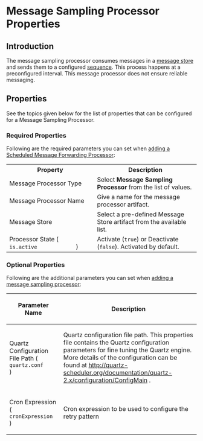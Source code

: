 # Message Sampling Processor Properties
## Introduction
The message sampling processor consumes messages in a <a href="#list-of-message-stores">message store</a> and sends them to a configured <a href="{{base_path}}/reference/synapse-properties/mediation-sequences">sequence</a>. This process happens at a preconfigured interval. This message processor does not ensure reliable messaging.

## Properties

See the topics given below for the list of properties that can be configured for a Message Sampling Processor.

### Required Properties

Following are the required parameters you can set when [adding a Scheduled Message Forwarding Processor]({{base_path}}/develop/creating-artifacts/creating-a-message-processor/):

<table>
	<tr>
		<th>Property</th>
		<th>Description</th>
	</tr>
	<tr>
		<td>Message Processor Type</td>
		<td>
			Select <b>Message Sampling Processor</b> from the list of values.
		</td>
	</tr>
	<tr>
		<td>Message Processor Name</td>
		<td>
			Give a name for the message processor artifact.
		</td>
	</tr>
	<tr>
		<td>Message Store</td>
		<td>
			Select a pre-defined Message Store artifact from the available list.
		</td>
	</tr>
	<tr>
         <td>Processor State ( <code>             is.active            </code> )</td>
         <td>Activate (<code>true</code>) or Deactivate (<code>false</code>).
         	Activated by default.
         </td>
     </tr>
</table>

### Optional Properties

Following are the additional parameters you can set when [adding a message sampling processor]({{base_path}}/develop/creating-artifacts/creating-a-message-processor/):

<table>
   <thead>
      <tr>
         <th>
            <p>Parameter Name</p>
         </th>
         <th>
            <p>Description</p>
         </th>
      </tr>
   </thead>
   <tbody>
      <tr>
         <td>
            <p>Quartz Configuration File Path ( <code>quartz.conf             </code> )</p>
         </td>
         <td>
            <p>Quartz configuration file path. This properties file contains the Quartz configuration parameters for fine tuning the Quartz engine. More details of the configuration can be found at <a href="http://quartz-scheduler.org/documentation/quartz-2.x/configuration/ConfigMain">http://quartz-scheduler.org/documentation/quartz-2.x/configuration/ConfigMain</a> .
            </p>
         </td>
      </tr>
      <tr>
         <td>
            <p>Cron Expression ( <code>              cronExpression             </code> )</p>
         </td>
         <td>
            <p>Cron expression to be used to configure the retry pattern</p>
         </td>
      </tr>
   </tbody>
</table>
